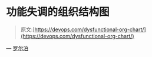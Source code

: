 # 功能失调的组织结构图

> 原文:[https://devops.com/dysfunctional-org-chart/](https://devops.com/dysfunctional-org-chart/)

— [罗尔泊](https://devops.com/author/breselman/)